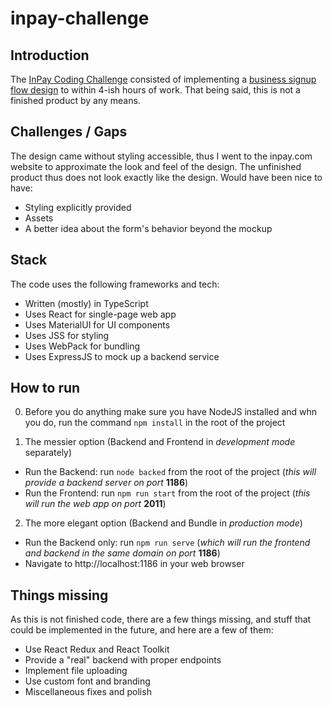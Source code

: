 # inpay-challenge

## Introduction

The [InPay Coding Challenge](https://backend-talntcast.s3.amazonaws.com/media/public/mediastorage/fcFtQ5nS8_s6urG_jWaThDljOHWa_3nToqM62G0itHk.pdf) consisted of implementing a [business signup flow design](https://xd.adobe.com/view/332d3199-9fd9-4c35-9e24-d3895f0ec2ee-667e/?fullscreen) to within 4-ish hours of work. That being said, this is not a finished product by any means.

## Challenges / Gaps

The design came without styling accessible, thus I went to the inpay.com website to approximate the look and feel of the design. The unfinished product thus does not look exactly like the design. Would have been nice to have:

- Styling explicitly provided
- Assets
- A better idea about the form's behavior beyond the mockup

## Stack

The code uses the following frameworks and tech:

- Written (mostly) in TypeScript
- Uses React for single-page web app
- Uses MaterialUI for UI components
- Uses JSS for styling
- Uses WebPack for bundling
- Uses ExpressJS to mock up a backend service 

## How to run

0. Before you do anything make sure you have NodeJS installed and whn you do, run the command `npm install` in the root of the project

1. The messier option (Backend and Frontend in *development mode* separately)
  - Run the Backend: run `node backed` from the root of the project (*this will provide a backend server on port* **1186**)
  - Run the Frontend: run `npm run start` from the root of the project (*this will run the web app on port* **2011**)
 
 2. The more elegant option (Backend and Bundle in *production mode*)
  - Run the Backend only: run `npm run serve` (*which will run the frontend and backend in the same domain on port* **1186**)
  - Navigate to http://localhost:1186 in your web browser
  
## Things missing
  
As this is not finished code, there are a few things missing, and stuff that could be implemented in the future, and here are a few of them:

- Use React Redux and React Toolkit
- Provide a "real" backend with proper endpoints
- Implement file uploading
- Use custom font and branding
- Miscellaneous fixes and polish
